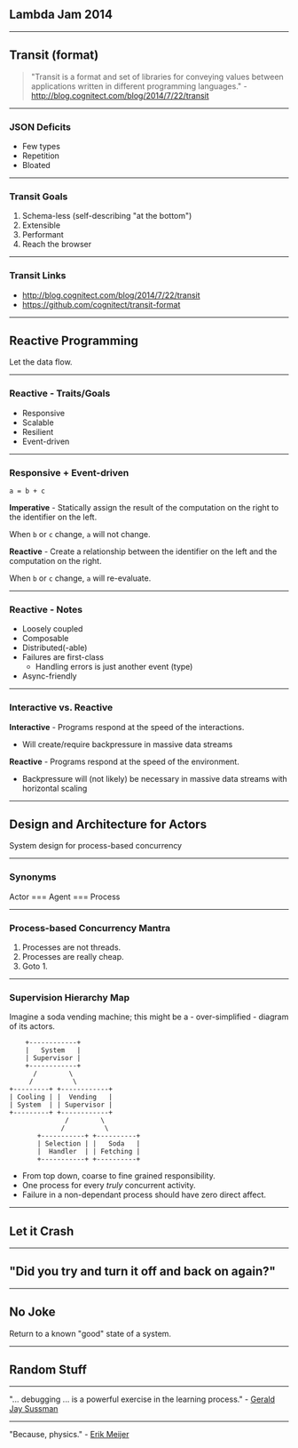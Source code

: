 ## Lambda Jam 2014

---

## Transit (format)

  > "Transit is a format and set of libraries for conveying values between applications written in different programming languages." - http://blog.cognitect.com/blog/2014/7/22/transit

---

### JSON Deficits

  * Few types
  * Repetition
  * Bloated

---

### Transit Goals

  1. Schema-less (self-describing "at the bottom")
  2. Extensible
  3. Performant
  4. Reach the browser

---

### Transit Links

  * http://blog.cognitect.com/blog/2014/7/22/transit
  * https://github.com/cognitect/transit-format

---

## Reactive Programming

Let the data flow.

---

### Reactive - Traits/Goals

  * Responsive
  * Scalable
  * Resilient
  * Event-driven

---

### Responsive + Event-driven

```
a = b + c
```

**Imperative** - Statically assign the result of the computation on the right to the identifier on the left.

When `b` or `c` change, `a` will not change.

**Reactive** - Create a relationship between the identifier on the left and the computation on the right.

When `b` or `c` change, `a` will re-evaluate.

---

### Reactive - Notes

  * Loosely coupled
  * Composable
  * Distributed(-able)
  * Failures are first-class
    * Handling errors is just another event (type)
  * Async-friendly

---

### Interactive vs. Reactive

**Interactive** - Programs respond at the speed of the interactions.

  * Will create/require backpressure in massive data streams

**Reactive** - Programs respond at the speed of the environment.

  * Backpressure will (not likely) be necessary in massive data streams with horizontal scaling

---

## Design and Architecture for Actors

System design for process-based concurrency

---

### Synonyms

Actor === Agent === Process

---

### Process-based Concurrency Mantra

  1. Processes are not threads.
  2. Processes are really cheap.
  3. Goto 1.

---

### Supervision Hierarchy Map

Imagine a soda vending machine; this might be a - over-simplified - diagram of its actors.

```
    +------------+
    |   System   |
    | Supervisor |
    +------------+
      /        \
     /          \
+---------+ +------------+
| Cooling | |  Vending   |
| System  | | Supervisor |
+---------+ +------------+
              /        \
             /          \
       +-----------+ +----------+
       | Selection | |   Soda   |
       |  Handler  | | Fetching |
       +-----------+ +----------+
```

  * From top down, coarse to fine grained responsibility.
  * One process for every *truly* concurrent activity.
  * Failure in a non-dependant process should have zero direct affect.

---

## Let it Crash

---

## "Did you try and turn it off and back on again?"

---

## No Joke

Return to a known "good" state of a system.

---

## Random Stuff

---

"... debugging ... is a powerful exercise in the learning process." - [Gerald Jay Sussman](http://groups.csail.mit.edu/mac/users/gjs/biography.html)

---

"Because, physics." - [Erik Meijer](https://twitter.com/headinthebox)
